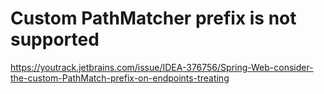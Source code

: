 # Custom PathMatcher prefix is not supported

https://youtrack.jetbrains.com/issue/IDEA-376756/Spring-Web-consider-the-custom-PathMatch-prefix-on-endpoints-treating